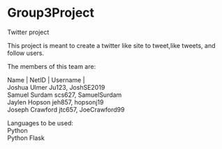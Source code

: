 # Group3Project
Twitter project

This project is meant to create a twitter like site to tweet,like tweets, and follow users.

The members of this team are:

Name      |  NetID  |  Username  |\
Joshua Ulmer Ju123, JoshSE2019\
Samuel Surdam scs627, SamuelSurdam\
Jaylen Hopson jeh857, hopsonj19\
Joseph Crawford jtc657, JoeCrawford99 

Languages to be used:\
Python\
Python Flask
